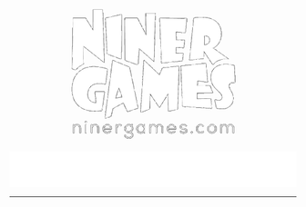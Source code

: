 <!--suppress ALL -->

<p align="center">
    <a href="https://www.ninergames.com/" target="_blank">
        <img src="LOGO.png" alt="Logo of Niner Games" width="300" height="238">
    </a>
</p>

<p align="center">
    <img src="TITLE.svg" width="600" height="63" alt="MagiEdit: Web Application">
</p>

<hr>

